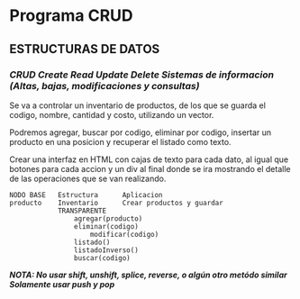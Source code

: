 # Programa CRUD

## ESTRUCTURAS DE DATOS
### ***CRUD Create Read Update Delete Sistemas de informacion (Altas, bajas, modificaciones y consultas)***

Se va a controlar un inventario de productos, de los que se guarda el codigo, nombre, cantidad y costo, utilizando un vector.

Podremos agregar, buscar por codigo, eliminar por codigo, insertar un producto en una posicion y recuperar el listado como texto.

Crear una interfaz en HTML con cajas de texto para cada dato, al igual que botones para cada accion y un div al final donde se ira mostrando el detalle de las operaciones que se van realizando.


```
NODO BASE   Estructura      Aplicacion
producto    Inventario      Crear productos y guardar
            TRANSPARENTE
                agregar(producto)
                eliminar(codigo)
                    modificar(codigo)
                listado()
                listadoInverso()
                buscar(codigo)
```                 
***NOTA:
No usar shift, unshift, splice, reverse, o algún otro metódo similar
Solamente usar push y pop***
